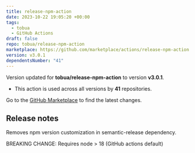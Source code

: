 ```yaml
---
title: release-npm-action
date: 2023-10-22 19:05:20 +00:00
tags:
  - tobua
  - GitHub Actions
draft: false
repo: tobua/release-npm-action
marketplace: https://github.com/marketplace/actions/release-npm-action
version: v3.0.1
dependentsNumber: "41"
---
```



Version updated for **tobua/release-npm-action** to version **v3.0.1**.
- This action is used across all versions by **41** repositories.

Go to the [GitHub Marketplace](https://github.com/marketplace/actions/release-npm-action) to find the latest changes.

## Release notes

Removes npm version customization in semantic-release dependency.

BREAKING CHANGE: Requires node > 18 (GitHub actions default)

